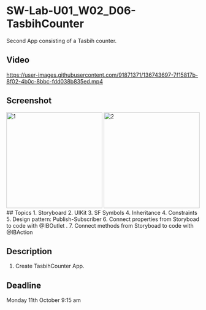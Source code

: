 # SW-Lab-U01_W02_D06-TasbihCounter
Second App consisting of a Tasbih counter.


## Video


https://user-images.githubusercontent.com/91871371/136743697-7f15817b-8f02-4b0c-8bbc-fdd038b835ed.mp4



## Screenshot
<div>
<img width="250" alt="1" src="https://user-images.githubusercontent.com/91871371/136740504-b9ec8965-a457-432f-b902-f2b0ef2977ce.png">
<img width="250" alt="2" src="https://user-images.githubusercontent.com/91871371/136740511-10dfc61d-0743-415e-b05e-12da223b950e.png">
</div>
## Topics
1. Storyboard
2. UIKit
3. SF Symbols
4. Inheritance
4. Constraints
5. Design pattern: Publish-Subscriber
6. Connect properties from Storyboad to code with @IBOutlet .
7. Connect methods from Storyboad to code with @IBAction

## Description
1. Create TasbihCounter App. 

## Deadline 
Monday 11th October 9:15 am
